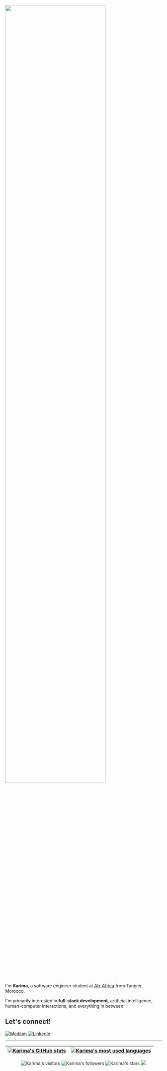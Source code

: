 <h1 align="left">
  <img width="80%" src="https://readme-typing-svg.herokuapp.com?font=Lalezar&size=30&color=3AAEDA&center=false&vCenter=true&width=440&lines=Hi%2C+Karima+is+here.&speed=50" />
</h1>

I'm **Karima**, a software engineer student at [Alx Africa](https://www.alxafrica.com) from Tangier, Morocco.

I'm primarily interested in **full-stack development**, artificial intelligence, human-computer interactions, and everything in between.

## Let's connect!
[<img alt="Medium" src="https://img.shields.io/badge/Medium-%23000000.svg?&style=for-the-badge&logo=Medium&logoColor=white" />](https://medium.com/@karimatouhami)
[<img alt="LinkedIn" src="https://img.shields.io/badge/LinkedIn-%230E76A8.svg?&style=for-the-badge&logo=LinkedIn&logoColor=white" />](https://www.linkedin.com/in/karimatouhami/)

---------------

| [![Karima's GitHub stats](https://github-readme-stats.vercel.app/api?username=KarimaTouhami&count_private=true&show_icons=true&hide=issues&hide_border=true&theme=github_dark_dimmed)](https://github.com/KarimaTouhami?tab=repositories) | [![Karima's most used languages](https://github-readme-stats.vercel.app/api/top-langs/?username=KarimaTouhami&layout=compact&hide_border=true&theme=github_dark_dimmed)](https://github.com/KarimaTouhami?tab=repositories) |
|:-:|:-:| 

<p align="center">
	<img alt="Karima's visitors" src="https://komarev.com/ghpvc/?username=KarimaTouhami&color=8c36db&style=flat&label=visitors" />
	<img alt="Karima's followers" src="https://img.shields.io/github/followers/KarimaTouhami?color=blueviolet" />
	<img alt="Karima's stars" src="https://img.shields.io/github/stars/KarimaTouhami?color=blueviolet" />
  <a href="https://github.com/karim-eg/StandWithPalestine"><img src="https://raw.githubusercontent.com/karim-eg/StandWithPalestine/main/assets/palestine_badge.svg"></a>
</p>

